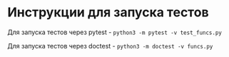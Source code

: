 # Инструкции для запуска тестов


Для запуска тестов через pytest - `python3 -m pytest -v test_funcs.py`

Для запуска тестов через doctest - `python3 -m doctest -v funcs.py`